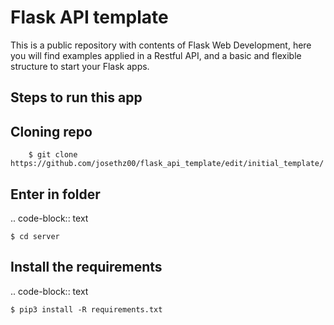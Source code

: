 # Flask API template
This is a public repository with contents of Flask Web Development, here you will find examples applied in a Restful API, and a basic and flexible structure to start your Flask apps.
<br />
<h2>Steps to run this app</h2>

Cloning repo
-----------------------------------

```text
    $ git clone https://github.com/josethz00/flask_api_template/edit/initial_template/
```

Enter in folder
-----------------------------------

.. code-block:: text

    $ cd server
    
Install the requirements
-----------------------------------

.. code-block:: text

    $ pip3 install -R requirements.txt
